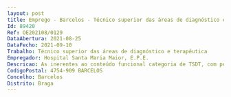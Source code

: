 ```yaml
--- 
layout: post
title: Emprego - Barcelos - Técnico superior das áreas de diagnóstico e terapêutica
Id: 89420
Ref: OE202108/0129
DataAbertura: 2021-08-25
DataFecho: 2021-09-10
Trabalho: Técnico superior das áreas de diagnóstico e terapêutica
Empregador: Hospital Santa Maria Maior, E.P.E.
Descricao: As inerentes ao conteúdo funcional categoria de TSDT, com perfil profissional deveres funcionais, respetivamente descritos arts 4.º e 5.º do DL n.º 110 2017, de 31 8, e necessárias adaptações presentes BTE, n.º 23, de 22 6, pela Portaria n.º 154 2020, de 23 6 e Decreto Lei n.º 25 2019 de 11 2
CodigoPostal: 4754-909 BARCELOS
Concelho: Barcelos
Distrito: Braga
--- 
```

